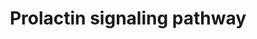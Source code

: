 ---
annotations:
- id: PW:0001252
  parent: signaling pathway
  type: Pathway Ontology
  value: prolactin signaling pathway
authors:
- Khanspers
- Jyoti
- NetPath
- MaintBot
- Ddigles
- Egonw
- Mkutmon
- AlexanderPico
- Eweitz
citedin:
- link: PMC3421022
  title: A pathway map of prolactin signaling (2012)
description: 'Prolactin (PRL), a pleiotropic polypeptide hormone, mostly secreted
  by the lactotrophic cells of anterior pituitary gland and to a lesser extent expressed
  in numerous extra pituitary tissues such as adipose tissue, lymphocytes, blood,
  plasma, skin fibroblasts, mammary epithelial cells, spleen, thymus, breast, prostate
  and sweat glands. Prolactin has been established to be present in all vertebrates
  and involved in more than 300 different effects, which can be ascribed to six broad
  categories: (i) reproduction and lactation, (ii) growth and development, (iii) endocrinology
  and metabolism, (iv) brain and behaviour, (v) immunomodulation and (vi) osmoregulation.
  Prolactin mediates its multiple functions through prolactin receptor (PRLR), a member
  of class I cytokine receptor superfamily. The PRLR comprises of an extracellular
  ligand binding domain, a transmembrane domain and an intracellular domain. PRLR
  is expressed in a wide variety of tissues such as brain, mammary epithelium, liver,
  cerebellum and lymphocytes. Prolactin has been shown to be involved in the progression
  of different forms of cancer such as breast cancer and prostate cancer. Clinically,
  higher levels are found in patients with autoimmune diseases such as systemic lupus
  erythematosus, rheumatoid arthritis, psoriatic arthritis, multiple sclerosis, Reiter''s
  syndrome and Sjogren''s syndrome. Besides 23 kDa full length PRL, a 16-kDa (16K
  PRL) N terminal fragment of prolactin produced by the cleavage by Cathepsin D has
  potent antiangiogenic and vasoconstrictive role in endothelial cells. In rat pulmonary
  fibroblasts cells 16K PRL is found to activate NF-kB pathway. Evidences also suggested
  that it has definite roles in programmed cell death in endothelial cells by activating
  various caspases. Prolactin associates with PRLR and induces the dimerization and
  activation of the receptor. The signaling reactions downstream of the long receptor
  isoform have been studied well and little is known about prolactin actions facilitated
  by short isoform. Since PRLR lacks intrinsic tyrosine kinase activity, it initiates
  signal transduction through its associated kinases in the cytoplasmic tail. PRL
  signaling activate Janus kinase 2 (JAK2), mitogen activated protein kinase (MAPK),
  Phosphoinositide 3-kinase (PI3- kinase), Src kinase and serine/threonine kinase
  Nek3-vav2-Rac1 pathways through the long isoform of the receptor. The prolactin
  signaling through short isoform can activate different downstream cascades except
  JAK/STAT pathway. JAK2 phosphorylates multiple tyrosine residues of the receptor
  PRLR and enables the binding of downstream signaling molecules mainly signal transducer
  and activator of transcription (STAT) proteins. The STATs are considered as major
  effectors for PRL-dependent cell proliferation and gene activation, with STAT5 serving
  as the primary mediators. The phosphorylated STAT proteins dimmerize, translocate
  to the nucleus, and bind to specific DNA sequences in the promoters of PRL-induced
  genes, activating gene transcription. Prolactin signaling also activates MAP kinase
  pathways and is reported to be involved in proliferation of normal and mammary tumor
  cells. Prolactin also stimulates PI-3K pathway and is reported that activation of
  PI-3K/AKT pathway initiates cell survival of lymphoid cells. Upon prolactin stimulation,
  the adapter protein GAB2 phosphorylated at the tyrosine residue recruits the catalytic
  subunit of PI-3K. Apart from these, prolactin also regulates cytoskeletal re-organization
  through the activation of Rac pathway. The Prolactin receptor dependent interactions
  of serine/threonine kinases NEK3 with guanine nucleotide exchange factors VAV1 and
  VAV2 and Tec with VAV1 regulate cytoskeleton remodeling.  Please access this pathway
  at [http://www.netpath.org/netslim/NetSlim_56 NetSlim] database.  Proteins on this
  pathway have targeted assays available via the [https://assays.cancer.gov/available_assays?wp_id=WP2037
  CPTAC Assay Portal]'
last-edited: 2021-05-14
ndex: cf8d76f8-8b63-11eb-9e72-0ac135e8bacf
organisms:
- Homo sapiens
redirect_from:
- /index.php/Pathway:WP2037
- /instance/WP2037
- /instance/WP2037_rr122570
revision: r122570
schema-jsonld:
- '@context': https://schema.org/
  '@id': https://wikipathways.github.io/pathways/WP2037.html
  '@type': Dataset
  creator:
    '@type': Organization
    name: WikiPathways
  description: 'Prolactin (PRL), a pleiotropic polypeptide hormone, mostly secreted
    by the lactotrophic cells of anterior pituitary gland and to a lesser extent expressed
    in numerous extra pituitary tissues such as adipose tissue, lymphocytes, blood,
    plasma, skin fibroblasts, mammary epithelial cells, spleen, thymus, breast, prostate
    and sweat glands. Prolactin has been established to be present in all vertebrates
    and involved in more than 300 different effects, which can be ascribed to six
    broad categories: (i) reproduction and lactation, (ii) growth and development,
    (iii) endocrinology and metabolism, (iv) brain and behaviour, (v) immunomodulation
    and (vi) osmoregulation. Prolactin mediates its multiple functions through prolactin
    receptor (PRLR), a member of class I cytokine receptor superfamily. The PRLR comprises
    of an extracellular ligand binding domain, a transmembrane domain and an intracellular
    domain. PRLR is expressed in a wide variety of tissues such as brain, mammary
    epithelium, liver, cerebellum and lymphocytes. Prolactin has been shown to be
    involved in the progression of different forms of cancer such as breast cancer
    and prostate cancer. Clinically, higher levels are found in patients with autoimmune
    diseases such as systemic lupus erythematosus, rheumatoid arthritis, psoriatic
    arthritis, multiple sclerosis, Reiter''s syndrome and Sjogren''s syndrome. Besides
    23 kDa full length PRL, a 16-kDa (16K PRL) N terminal fragment of prolactin produced
    by the cleavage by Cathepsin D has potent antiangiogenic and vasoconstrictive
    role in endothelial cells. In rat pulmonary fibroblasts cells 16K PRL is found
    to activate NF-kB pathway. Evidences also suggested that it has definite roles
    in programmed cell death in endothelial cells by activating various caspases.
    Prolactin associates with PRLR and induces the dimerization and activation of
    the receptor. The signaling reactions downstream of the long receptor isoform
    have been studied well and little is known about prolactin actions facilitated
    by short isoform. Since PRLR lacks intrinsic tyrosine kinase activity, it initiates
    signal transduction through its associated kinases in the cytoplasmic tail. PRL
    signaling activate Janus kinase 2 (JAK2), mitogen activated protein kinase (MAPK),
    Phosphoinositide 3-kinase (PI3- kinase), Src kinase and serine/threonine kinase
    Nek3-vav2-Rac1 pathways through the long isoform of the receptor. The prolactin
    signaling through short isoform can activate different downstream cascades except
    JAK/STAT pathway. JAK2 phosphorylates multiple tyrosine residues of the receptor
    PRLR and enables the binding of downstream signaling molecules mainly signal transducer
    and activator of transcription (STAT) proteins. The STATs are considered as major
    effectors for PRL-dependent cell proliferation and gene activation, with STAT5
    serving as the primary mediators. The phosphorylated STAT proteins dimmerize,
    translocate to the nucleus, and bind to specific DNA sequences in the promoters
    of PRL-induced genes, activating gene transcription. Prolactin signaling also
    activates MAP kinase pathways and is reported to be involved in proliferation
    of normal and mammary tumor cells. Prolactin also stimulates PI-3K pathway and
    is reported that activation of PI-3K/AKT pathway initiates cell survival of lymphoid
    cells. Upon prolactin stimulation, the adapter protein GAB2 phosphorylated at
    the tyrosine residue recruits the catalytic subunit of PI-3K. Apart from these,
    prolactin also regulates cytoskeletal re-organization through the activation of
    Rac pathway. The Prolactin receptor dependent interactions of serine/threonine
    kinases NEK3 with guanine nucleotide exchange factors VAV1 and VAV2 and Tec with
    VAV1 regulate cytoskeleton remodeling.  Please access this pathway at [http://www.netpath.org/netslim/NetSlim_56
    NetSlim] database.  Proteins on this pathway have targeted assays available via
    the [https://assays.cancer.gov/available_assays?wp_id=WP2037 CPTAC Assay Portal]'
  keywords:
  - ' MAPK8'
  - AGAP2
  - AKT1
  - CASP3
  - CBL
  - CISH
  - CTSD
  - EIF4EBP1
  - ELK1
  - ERRB2
  - FLNA
  - FOS
  - FYN
  - GAB2
  - GRB2
  - GSK3B
  - HRAS
  - IRS1
  - IRS2
  - ITGB1
  - JAK1
  - JAK2
  - JUN
  - MAP2K1
  - MAP2K2
  - MAPK1
  - MAPK14
  - MAPK3
  - MAPK9
  - MTOR
  - MYC
  - NEK3
  - NFKB1
  - NFKBIA
  - NFKBIB
  - PAK1
  - PIAS3
  - PIK3CA
  - PIK3CB
  - PIK3CG
  - PIK3R1
  - PIK3R2
  - PPIA
  - PPIB
  - PRL
  - PRLR
  - PTK2
  - PTPN1
  - PTPN11
  - PTPN6
  - PXN
  - RAC1
  - RAF1
  - RELA
  - RPS6
  - RPS6KA2
  - RPS6KB1
  - SH2B1
  - SHC1
  - SIRPA
  - SOCS1
  - SOCS2
  - SOCS3
  - SOS1
  - SRC
  - STAT1
  - STAT3
  - STAT5A
  - STAT5B
  - TEC
  - VAV1
  - VAV2
  - YWHAG
  - YWHAZ
  - ZAP70
  license: CC0
  name: Prolactin signaling pathway
seo: CreativeWork
title: Prolactin signaling pathway
wpid: WP2037
---